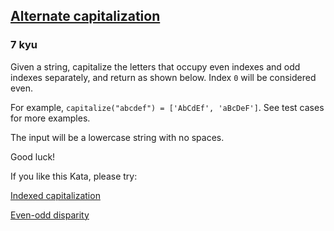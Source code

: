 <h2><a href=https://www.codewars.com/kata/59cfc000aeb2844d16000075/train/csharp target="_blank">Alternate capitalization</a></h2><h3>7 kyu</h3><p>Given a string, capitalize the letters that occupy even indexes and odd indexes separately, and return as shown below. Index <code>0</code> will be considered even.</p><p>For example, <code>capitalize("abcdef") = ['AbCdEf', 'aBcDeF']</code>. See test cases for more examples.</p><p>The input will be a lowercase string with no spaces.</p><p>Good luck!</p><p>If you like this Kata, please try: </p><p><a href="https://www.codewars.com/kata/59cfc09a86a6fdf6df0000f1" data-turbolinks="false" target="_blank">Indexed capitalization</a></p><p><a href="https://www.codewars.com/kata/59c62f1bdcc40560a2000060" data-turbolinks="false" target="_blank">Even-odd disparity</a></p>